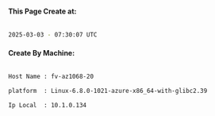 
   
#### This Page Create at:

```bash

2025-03-03 - 07:30:07 UTC

```

#### Create By Machine:

```bash

Host Name : fv-az1068-20

platform  : Linux-6.8.0-1021-azure-x86_64-with-glibc2.39

Ip Local  : 10.1.0.134

```

